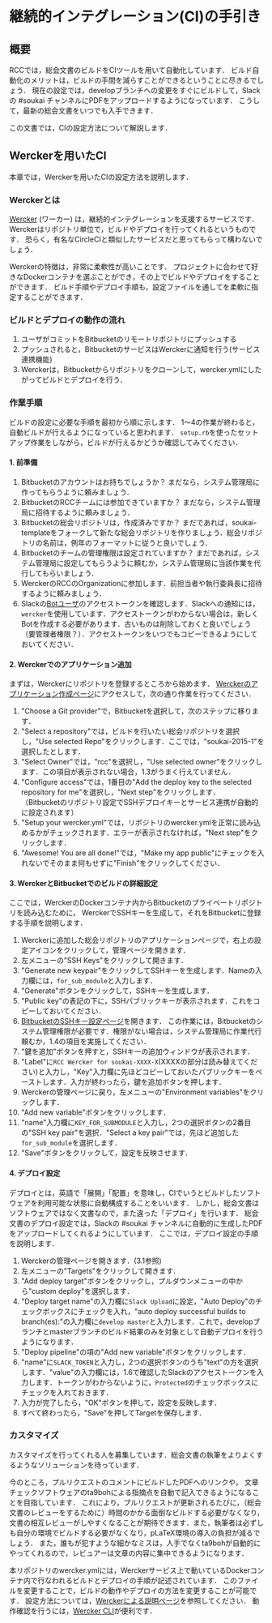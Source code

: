 継続的インテグレーション(CI)の手引き
=====================

概要
---------------------
RCCでは，総会文書のビルドをCIツールを用いて自動化しています．
ビルド自動化のメリットは，ビルドの手間を減らすことができるということに尽きるでしょう．
現在の設定では，developブランチへの変更をすぐにビルドして，Slackの #soukai チャンネルにPDFをアップロードするようになっています．
こうして，最新の総会文書をいつでも入手できます．

この文書では，CIの設定方法について解説します．

Werckerを用いたCI
---------------------
本章では，Werckerを用いたCIの設定方法を説明します．

### Werckerとは
[Wercker](http://wercker.com/) (ワーカー) は，継続的インテグレーションを支援するサービスです．
Werckerはリポジトリ単位で，ビルドやデプロイを行ってくれるというものです．
恐らく，有名なCircleCIと類似したサービスだと思ってもらって構わないでしょう．

Werckerの特徴は，非常に柔軟性が高いことです．
プロジェクトに合わせて好きなDockerコンテナを選ぶことができ，その上でビルドやデプロイをすることができます．
ビルド手順やデプロイ手順も，設定ファイルを通してを柔軟に指定することができます．

### ビルドとデプロイの動作の流れ
1. ユーザがコミットをBitbucketのリモートリポジトリにプッシュする
2. プッシュされると，BitbucketのサービスはWerckerに通知を行う(サービス連携機能)
3. Werckerは，Bitbucketからリポジトリをクローンして，wercker.ymlにしたがってビルドとデプロイを行う．

### 作業手順
ビルドの設定に必要な手順を最初から順に示します．
1〜4の作業が終わると，自動ビルドが行えるようになっていると思われます．
`setup.rb`を使ったセットアップ作業をしながら，ビルドが行えるかどうか確認してみてください．

#### 1. 前準備
1. Bitbucketのアカウントはお持ちでしょうか？ まだなら，システム管理局に作ってもらうように頼みましょう．
2. BitbucketのRCCチームには参加できていますか？ まだなら，システム管理局に招待するように頼みましょう．
3. Bitbucketの総会リポジトリは，作成済みですか？ まだであれば，soukai-templateをフォークして新たな総会リポジトリを作りましょう．総会リポジトリの名前は，例年のフォーマットに従うと良いでしょう．
4. Bitbucketのチームの管理権限は設定されていますか？ まだであれば，システム管理局に設定してもらうように頼むか，システム管理局に当該作業を代行してもらいましょう．
5. WerckerのRCCのOrganizationに参加します．前担当者や執行委員長に招待するように頼みましょう．
6. Slackの[Botユーザ](https://ritscc.slack.com/apps/manage/custom-integrations)のアクセストークンを確認します．Slackへの通知には，`wercker`を使用しています．アクセストークンがわからない場合は，新しくBotを作成する必要があります．古いものは削除しておくと良いでしょう（要管理者権限？）．アクセストークンをいつでもコピーできるようにしておいてください．

#### 2. Werckerでのアプリケーション追加
まずは，Werckerにリポジトリを登録するところから始めます．
[Werckerのアプリケーション作成ページ](https://app.wercker.com/#applications/create)にアクセスして，次の通り作業を行ってください．

1. "Choose a Git provider"で，Bitbucketを選択して，次のステップに移ります．
2. "Select a repository"では，ビルドを行いたい総会リポジトリを選択し，"Use selected Repo"をクリックします．ここでは，"soukai-2015-1"を選択したとします．
3. "Select Owner"では，"rcc"を選択し，"Use selected owner"をクリックします．この項目が表示されない場合，1.3がうまく行えていません．
4. "Configure access"では，1番目の"Add the deploy key to the selected repository for me"を選択し，"Next step"をクリックします．  
	（Bitbucketのリポジトリ設定でSSHデプロイキーとサービス連携が自動的に設定されます）
5. "Setup your wercker.yml"では，リポジトリのwercker.ymlを正常に読み込めるかがチェックされます．エラーが表示されなければ，"Next step"をクリックします．
6. "Awesome! You are all done!"では，"Make my app public"にチェックを入れないでそのまま何もせずに"Finish"をクリックしてください．

#### 3. WerckerとBitbucketでのビルドの詳細設定
ここでは，WerckerのDockerコンテナ内からBitbucketのプライベートリポジトリを読み込むために，
WerckerでSSHキーを生成して，それをBitbucketに登録する手順を説明します．

1. Werckerに追加した総会リポジトリのアプリケーションページで，右上の設定アイコンをクリックして，管理ページを開きます．
2. 左メニューの"SSH Keys"をクリックして開きます．
3. "Generate new keypair"をクリックしてSSHキーを生成します．Nameの入力欄には，`for_sub_module`と入力します．
4. "Generate"ボタンをクリックして，SSHキーを生成します．
5. "Public key"の表記の下に，SSHパブリックキーが表示されます．これをコピーしておいてください．
6. [BitbucketのSSHキー設定ページ](https://bitbucket.org/account/user/ritscc/ssh-keys/)を開きます． 
	この作業には，Bitbucketのシステム管理権限が必要です．権限がない場合は，システム管理局に作業代行頼むか，1.4の項目を実施してください．
7. "鍵を追加"ボタンを押すと，SSHキーの追加ウィンドウが表示されます．
8. "Label"に`RCC Wercker for soukai-XXXX-X`(XXXXの部分は読み替えてください)と入力し，"Key"入力欄に先ほどコピーしておいたパブリックキーをペーストします．入力が終わったら，鍵を追加ボタンを押します．
9. Werckerの管理ページに戻り，左メニューの"Environment variables"をクリックします．
10. "Add new variable"ボタンをクリックします．
11. "name"入力欄に`KEY_FOR_SUBMODULE`と入力し，2つの選択ボタンの2番目の"SSH key pair"を選択．"Select a key pair"では，先ほど追加した`for_sub_module`を選択します．
12. "Save"ボタンをクリックして，設定を反映させます．

#### 4. デプロイ設定
デプロイとは，英語で「展開」「配置」を意味し，CIでいうとビルドしたソフトウェアを利用可能な状態に自動構成することをいいます．
しかし，総会文書はソフトウェアではなく文書なので，また違った「デプロイ」を行います．
総会文書のデプロイ設定では，Slackの #soukai チャンネルに自動的に生成したPDFをアップロードしてくれるようにしています．
ここでは，デプロイ設定の手順を説明します．

1. Werckerの管理ページを開きます．(3.1参照)
2. 左メニューの"Targets"をクリックして開きます．
3. "Add deploy target"ボタンをクリックし，プルダウンメニューの中から"custom deploy"を選択します．
4. "Deploy target name"の入力欄に`Slack Upload`に設定，"Auto Deploy"のチェックボックスにチェックを入れ，"auto deploy successful builds to branch(es):"の入力欄に`develop master`と入力します．これで，developブランチとmasterブランチのビルド結果のみを対象として自動デプロイを行うようになります．
5. "Deploy pipeline"の項の"Add new variable"ボタンをクリックします．
6. "name"に`SLACK_TOKEN`と入力し，2つの選択ボタンのうち"text"の方を選択します．"value"の入力欄には，1.6で確認したSlackのアクセストークンを入力します．トークンがわからないように，`Protected`のチェックボックスにチェックを入れておきます．
7. 入力が完了したら，"OK"ボタンを押して，設定を反映します．
8. すべて終わったら，"Save"を押してTargetを保存します．

### カスタマイズ
カスタマイズを行ってくれる人を募集しています．総会文書の執筆をよりよくするようなソリューションを待っています．

今のところ，プルリクエストのコメントにビルドしたPDFへのリンクや，
文章チェックソフトウェアのta9bohによる指摘点を自動で記入できるようになることを目指しています．
これにより，プルリクエストが更新されるたびに，（総会文書のレビューをするために）時間のかかる面倒なビルドする必要がなくなり，
文書の相互レビューがしやすくなることが期待できます．また，執筆者は必ずしも自分の環境でビルドする必要がなくなり，pLaTeX環境の導入の負担が減るでしょう．
また，誰もが犯すような細かなミスは，人手でなくta9bohが自動的にやってくれるので，レビュアーは文章の内容に集中できるようになります．

本リポジトリのwercker.ymlには，Werckerサービス上で動いているDockerコンテナ内で行なわれるビルドとデプロイの手順が記述されています．
このファイルを変更することで，ビルドの動作やデプロイの方法を変更することが可能です．
設定方法については，[Werckerによる説明ページ](http://devcenter.wercker.com/learn/wercker-yml/introduction.html)を参照してください．
動作確認を行うには，[Wercker CLI](http://devcenter.wercker.com/learn/basics/the-wercker-cli.html)が便利です．
